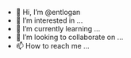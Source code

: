 - 👋 Hi, I’m @entlogan
- 👀 I’m interested in ...
- 🌱 I’m currently learning ...
- 💞️ I’m looking to collaborate on ...
- 📫 How to reach me ...

<!---
entlogan/entlogan is a ✨ special ✨ repository because its `README.md` (this file) appears on your GitHub profile.
You can click the Preview link to take a look at your changes.
--->
